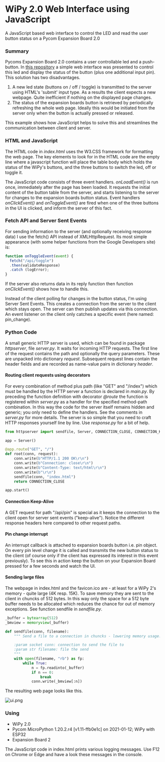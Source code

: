 # WiPy 2.0 Web Interface using JavaScript
A JavaScript based web interface to control the LED and read the user button status on a Pycom Expansion Board 2.0

### Summary
Pycoms Expansion Board 2.0 contains a user controllable led and a push-button. In [this repository](https://github.com/erikdelange/WiPy-2.0-Web-Interface) a simple web interface was presented to control this led and display the status of the button (plus one additional input pin). This solution has two disadvantages.
1. A new led state (buttons on / off / toggle) is transmitted to the server using HTML's 'submit' input type. As a results the client expects a new webpage. Quite inefficient if nothing on the displayed page changes.
2. The status of the expansion boards button is retrieved by periodically refreshing the whole web page. Ideally this would be initiated from the server only when the button is actually pressed or released.

This example shows how JavaScript helps to solve this and streamlines the communication between client and server.

### HTML and JavaScript
The HTML code in *index.html* uses the W3.CSS framework for formatting the web page. The key elements to look for in the HTML code are the empty line where a javascript function will place the table body which holds the status of the WiPy's buttons, and the three buttons to switch the led, off or toggle it.

The JavaScript code consists of three event handlers. *onLoadEvent()* is run once, immediately after the page has been loaded. It requests the initial content of the button table from the server, and starts listening to the server for changes to the expansion boards button status. Event handlers *onClickEvent()* and *onToggleEvent()* are fired when one of the three buttons in the UI is clicked, and inform the server of this fact.

### Fetch API and Server Sent Events
For sending information to the server (and optionally receiving response data) I use the fetch() API instead of XMLHttpRequest. Its most simple appearance (with some helper functions from the Google Developers site) is:
``` JavaScript
function onToggleEvent(event) {
  fetch("/api/toggle")
  .then(validateResponse)
  .catch (logError);
}
```
If the server also returns data in its reply function then function *onClickEvent()* shows how to handle this.

Instead of the client polling for changes in the button status, I'm using Server Sent Events. This creates a connection from the server to the client which stays open. The server can then publish updates via this connection. An event listener on the client only catches a specific event (here named: pin_change).

### Python Code
A small generic HTTP server is used, which can be found in package *httpserver*, file *server.py*. It waits for incoming HTTP requests. The first line of the request contains the path and optionally the query parameters. These are unpacked into dictionary *request*. Subsequent request lines contain the header fields and are recorded as name-value pairs in dictionary *header*.

#### Routing client requests using decorators
For every combination of method plus path (like "GET" and "/index") which must be handled by the HTTP server a function is declared in *main.py*. By preceding the function definition with decorator *@route* the function is registered within *server.py* as a handler for the specified method-path combination. In this way the code for the server itself remains hidden and generic; you only need to define the handlers. See the comments in *server.py* for more details. The server is so simple that you need to craft HTTP responses yourself line by line. Use *response.py* for
a bit of help.
``` python
from httpserver import sendfile, Server, CONNECTION_CLOSE, CONNECTION_KEEP_ALIVE

app = Server()

@app.route("GET", "/")
def root(conn, request):
    conn.write(b"HTTP/1.1 200 OK\r\n")
    conn.write(b"Connection: close\r\n")
    conn.write(b"Content-Type: text/html\r\n")
    conn.write(b"\r\n")
    sendfile(conn, "index.html")
    return CONNECTION_CLOSE

app.start()
```
#### Connection Keep-Alive
A GET request for path "/api/pin" is special as it keeps the connection to the client open for server sent events ("keep-alive"). Notice the different response headers here compared to other request paths.

#### Pin change interrupt
An interrupt callback is attached to expansion boards button i.e. pin object. On every pin level change it is called and transmits the new button status to the client (of course only if the client has expressed its interest in this event previously). To see this in action keep the button on your Expansion Board pressed for a few seconds and watch the UI.

#### Sending large files
The webpage in index.html and the favicon.ico are - at least for a WiPy 2's memory - quite large (4K resp. 15K). To save memory they are sent to the client in chuncks of 512 bytes. In this way only the space for a 512 byte buffer needs to be allocated which reduces the chance for out of memory exceptions. See function sendfile in *sendfile.py*.
``` python
_buffer = bytearray(512)
_bmview = memoryview(_buffer)

def sendfile(conn, filename):
    """ Send a file to a connection in chuncks - lowering memory usage.

    :param socket conn: connection to send the file to
    :param str filename: file the send
    """
    with open(filename, "rb") as fp:
        while True:
            n = fp.readinto(_buffer)
            if n == 0:
                break
            conn.write(_bmview[:n])
```
The resulting web page looks like this.

![ui.png](https://github.com/erikdelange/WiPy-2.0-Web-Interface-using-JavaScript/blob/master/ui.png)

### Using
* WiPy 2.0
* Pycom MicroPython 1.20.2.r4 [v1.11-ffb0e1c] on 2021-01-12; WiPy with ESP32
* Expansion Board 2

The JavaScript code in index.html prints various logging messages. Use F12 on Chrome or Edge and have a look these messages in the console.
